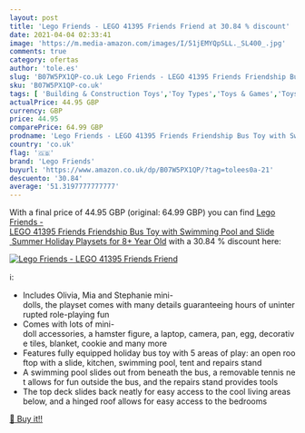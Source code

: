 ```yaml
---
layout: post
title: 'Lego Friends - LEGO 41395 Friends Friend at 30.84 % discount'
date: 2021-04-04 02:33:41
image: 'https://m.media-amazon.com/images/I/51jEMYQpSLL._SL400_.jpg'
comments: true
category: ofertas
author: 'tole.es'
slug: 'B07W5PX1QP-co.uk Lego Friends - LEGO 41395 Friends Friendship Bus Toy...'
sku: 'B07W5PX1QP-co.uk'
tags: [ 'Building & Construction Toys','Toy Types','Toys & Games','Toys Store','lego','lego friends', ]
actualPrice: 44.95 GBP
currency: GBP
price: 44.95
comparePrice: 64.99 GBP
prodname: 'Lego Friends - LEGO 41395 Friends Friendship Bus Toy with Swimming Pool and Slide  Summer Holiday Playsets for 8+ Year Old'
country: 'co.uk'
flag: '🇬🇧'
brand: 'Lego Friends'
buyurl: 'https://www.amazon.co.uk/dp/B07W5PX1QP/?tag=tolees0a-21'
descuento: '30.84'
average: '51.3197777777777'
---
```


With a final price of 44.95 GBP (original: 64.99 GBP) you can find [Lego Friends - LEGO 41395 Friends Friendship Bus Toy with Swimming Pool and Slide  Summer Holiday Playsets for 8+ Year Old](https://www.amazon.co.uk/dp/B07W5PX1QP/?tag=tolees0a-21) with a  30.84 % discount here:

[![Lego Friends - LEGO 41395 Friends Friend](https://m.media-amazon.com/images/I/51jEMYQpSLL._SL400_.jpg)](https://www.amazon.co.uk/dp/B07W5PX1QP/?tag=tolees0a-21)

ℹ️:

- Includes Olivia, Mia and Stephanie mini-dolls, the playset comes with many details guaranteeing hours of uninterrupted role-playing fun
- Comes with lots of mini-doll accessories, a hamster figure, a laptop, camera, pan, egg, decorative tiles, blanket, cookie and many more
- Features fully equipped holiday bus toy with 5 areas of play: an open rooftop with a slide, kitchen, swimming pool, tent and repairs stand
- A swimming pool slides out from beneath the bus, a removable tennis net allows for fun outside the bus, and the repairs stand provides tools
- The top deck slides back neatly for easy access to the cool living areas below, and a hinged roof allows for easy access to the bedrooms

[🛒 Buy it!!](https://www.amazon.co.uk/dp/B07W5PX1QP/?tag=tolees0a-21)
